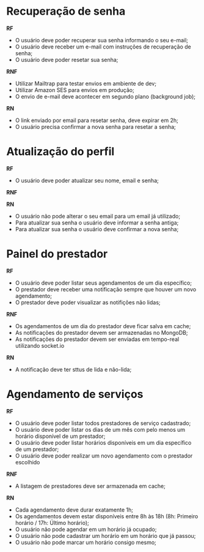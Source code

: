 # Recuperação de senha

**RF**

- O usuário deve poder recuperar sua senha informando o seu e-mail;
- O usuário deve receber um e-mail com instruções de recuperação de senha;
- O usuário deve poder resetar sua senha;

**RNF**

- Utilizar Mailtrap para testar envios em ambiente de dev;
- Utilizar Amazon SES para envios em produção;
- O envio de e-mail deve acontecer em segundo plano (background job);

**RN**

- O link enviado por email para resetar senha, deve expirar em 2h;
- O usuário precisa confirmar a nova senha para resetar a senha;

# Atualização do perfil

**RF**

- O usuário deve poder atualizar seu nome, email e senha;

**RNF**

**RN**

- O usuário não pode alterar o seu email para um email já utilizado;
- Para atualizar sua senha o usuário deve informar a senha antiga;
- Para atualizar sua senha o usuário deve confirmar a nova senha;

# Painel do prestador

**RF**

- O usuário deve poder listar seus agendamentos de um dia específico;
- O prestador deve receber uma notificação sempre que houver um novo agendamento;
- O prestador deve poder visualizar as notifições não lidas;

**RNF**

- Os agendamentos de um dia do prestador deve ficar salva em cache;
- As notificações do prestador devem ser armazenadas no MongoDB;
- As notificações do prestador devem ser enviadas em tempo-real utilizando socket.io

**RN**

- A notificação deve ter sttus de lida e não-lida;

# Agendamento de serviços

**RF**

- O usuário deve poder listar todos prestadores de serviço cadastrado;
- O usuário deve poder listar os dias de um mês com pelo menos um horário disponível de um prestador;
- O usuário deve poder listar horários disponíveis em um dia específico de um prestador;
- O usuário deve poder realizar um novo agendamento com o prestador escolhido

**RNF**

- A listagem de prestadores deve ser armazenada em cache;

**RN**

- Cada agendamento deve durar exatamente 1h;
- Os agendamentos devem estar disponíveis entre 8h às 18h (8h: Primeiro horário / 17h: Último horário);
- O usuário não pode agendar em um horário já ocupado;
- O usuário não pode cadastrar um horário em um horário que já passou;
- O usuário não pode marcar um horário consigo mesmo;

